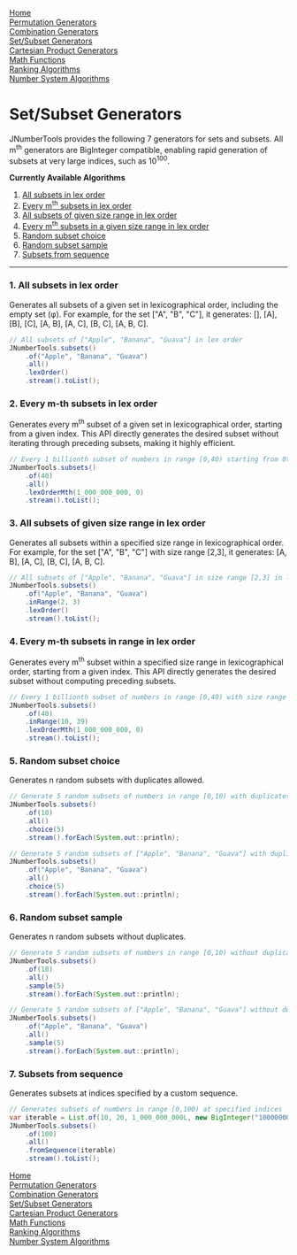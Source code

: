 [Home](../../README.md)
</br>[Permutation Generators](../permutations/README.md)
</br>[Combination Generators](../combinations/README.md)
</br>[Set/Subset Generators](../sets/sets.md)
</br>[Cartesian Product Generators](../products/README.md)
</br>[Math Functions](../calculator/README.md)
</br>[Ranking Algorithms](../ranking/README.md)
</br>[Number System Algorithms](../numbersystem/README.md)

# Set/Subset Generators

JNumberTools provides the following 7 generators for sets and subsets. All m<sup>th</sup> generators are BigInteger compatible, enabling rapid generation of subsets at very large indices, such as 10<sup>100</sup>.

**Currently Available Algorithms**

1. [All subsets in lex order](#1-all-subsets-in-lex-order)
2. [Every m<sup>th</sup> subsets in lex order](#2-every-m-th-subsets-in-lex-order)
3. [All subsets of given size range in lex order](#3-all-subsets-of-given-size-range-in-lex-order)
4. [Every m<sup>th</sup> subsets in a given size range in lex order](#4-every-m-th-subsets-in-range-in-lex-order)
5. [Random subset choice](#5-random-subset-choice)
6. [Random subset sample](#6-random-subset-sample)
7. [Subsets from sequence](#7-subsets-from-sequence)

---

### 1. All subsets in lex order
Generates all subsets of a given set in lexicographical order, including the empty set (φ). For example, for the set ["A", "B", "C"], it generates: [], [A], [B], [C], [A, B], [A, C], [B, C], [A, B, C].

```java
// All subsets of ["Apple", "Banana", "Guava"] in lex order
JNumberTools.subsets()
    .of("Apple", "Banana", "Guava")
    .all()
    .lexOrder()
    .stream().toList();
```

### 2. Every m-th subsets in lex order
Generates every m<sup>th</sup> subset of a given set in lexicographical order, starting from a given index. This API directly generates the desired subset without iterating through preceding subsets, making it highly efficient.

```java
// Every 1 billionth subset of numbers in range [0,40) starting from 0th index
JNumberTools.subsets()
    .of(40)
    .all()
    .lexOrderMth(1_000_000_000, 0)
    .stream().toList();
```

### 3. All subsets of given size range in lex order
Generates all subsets within a specified size range in lexicographical order. For example, for the set ["A", "B", "C"] with size range [2,3], it generates: [A, B], [A, C], [B, C], [A, B, C].

```java
// All subsets of ["Apple", "Banana", "Guava"] in size range [2,3] in lex order
JNumberTools.subsets()
    .of("Apple", "Banana", "Guava")
    .inRange(2, 3)
    .lexOrder()
    .stream().toList();
```

### 4. Every m-th subsets in range in lex order
Generates every m<sup>th</sup> subset within a specified size range in lexicographical order, starting from a given index. This API directly generates the desired subset without computing preceding subsets.

```java
// Every 1 billionth subset of numbers in range [0,40) with size range [10,39] starting from 0th index
JNumberTools.subsets()
    .of(40)
    .inRange(10, 39)
    .lexOrderMth(1_000_000_000, 0)
    .stream().toList();
```

### 5. Random subset choice
Generates n random subsets with duplicates allowed.

```java
// Generate 5 random subsets of numbers in range [0,10) with duplicates
JNumberTools.subsets()
    .of(10)
    .all()
    .choice(5)
    .stream().forEach(System.out::println);

// Generate 5 random subsets of ["Apple", "Banana", "Guava"] with duplicates
JNumberTools.subsets()
    .of("Apple", "Banana", "Guava")
    .all()
    .choice(5)
    .stream().forEach(System.out::println);
```

### 6. Random subset sample
Generates n random subsets without duplicates.

```java
// Generate 5 random subsets of numbers in range [0,10) without duplicates
JNumberTools.subsets()
    .of(10)
    .all()
    .sample(5)
    .stream().forEach(System.out::println);

// Generate 5 random subsets of ["Apple", "Banana", "Guava"] without duplicates
JNumberTools.subsets()
    .of("Apple", "Banana", "Guava")
    .all()
    .sample(5)
    .stream().forEach(System.out::println);
```

### 7. Subsets from sequence
Generates subsets at indices specified by a custom sequence.

```java
// Generates subsets of numbers in range [0,100) at specified indices
var iterable = List.of(10, 20, 1_000_000_000L, new BigInteger("1000000000000000000000"));
JNumberTools.subsets()
    .of(100)
    .all()
    .fromSequence(iterable)
    .stream().toList();
```

[Home](../../README.md)
</br>[Permutation Generators](../permutations/README.md)
</br>[Combination Generators](../combinations/README.md)
</br>[Set/Subset Generators](../sets/sets.md)
</br>[Cartesian Product Generators](../products/README.md)
</br>[Math Functions](../calculator/README.md)
</br>[Ranking Algorithms](../ranking/README.md)
</br>[Number System Algorithms](../numbersystem/README.md)